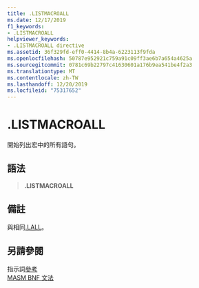```yaml
---
title: .LISTMACROALL
ms.date: 12/17/2019
f1_keywords:
- .LISTMACROALL
helpviewer_keywords:
- .LISTMACROALL directive
ms.assetid: 36f329fd-eff0-4414-8b4a-6223113f9fda
ms.openlocfilehash: 50787e952921c759a91c09ff3ae6b7a654a4625a
ms.sourcegitcommit: 0781c69b22797c41630601a176b9ea541be4f2a3
ms.translationtype: MT
ms.contentlocale: zh-TW
ms.lasthandoff: 12/20/2019
ms.locfileid: "75317652"
---
```

# <a name="listmacroall"></a>.LISTMACROALL

開始列出宏中的所有語句。

## <a name="syntax"></a>語法

> **.LISTMACROALL**

## <a name="remarks"></a>備註

與相同[.LALL](dot-lall.md)。

## <a name="see-also"></a>另請參閱

指示詞[參考](directives-reference.md)\
[MASM BNF 文法](masm-bnf-grammar.md)
